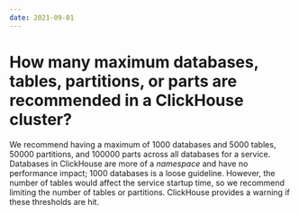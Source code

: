 ```yaml
---
date: 2021-09-01
---
```


# How many maximum databases, tables, partitions, or parts are recommended in a ClickHouse cluster?

We recommend having a maximum of 1000 databases and 5000 tables, 50000 partitions, and 100000 parts across all databases for a service. Databases in ClickHouse are more of a _namespace_ and have no performance impact; 1000 databases is a loose guideline. However, the number of tables would affect the service startup time, so we recommend limiting the number of tables or partitions. ClickHouse provides a warning if these thresholds are hit. 
